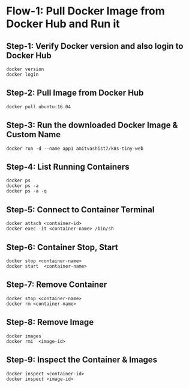 # Flow-1: Pull Docker Image from Docker Hub and Run it

## Step-1: Verify Docker version and also login to Docker Hub
```
docker version
docker login
```

## Step-2: Pull Image from Docker Hub
```
docker pull ubuntu:16.04
```

## Step-3: Run the downloaded Docker Image & Custom Name
```
docker run -d --name app1 amitvashist7/k8s-tiny-web
```

## Step-4: List Running Containers
```
docker ps
docker ps -a
docker ps -a -q
```

## Step-5: Connect to Container Terminal
```
docker attach <container-id>
docker exec -it <container-name> /bin/sh
```

## Step-6: Container Stop, Start 
```
docker stop <container-name>
docker start  <container-name>
```

## Step-7: Remove Container 
```
docker stop <container-name> 
docker rm <container-name>
```

## Step-8: Remove Image
```
docker images
docker rmi  <image-id>
```

## Step-9: Inspect the Container & Images
```
docker inspect <container-id>
docker inspect <image-id>
```
